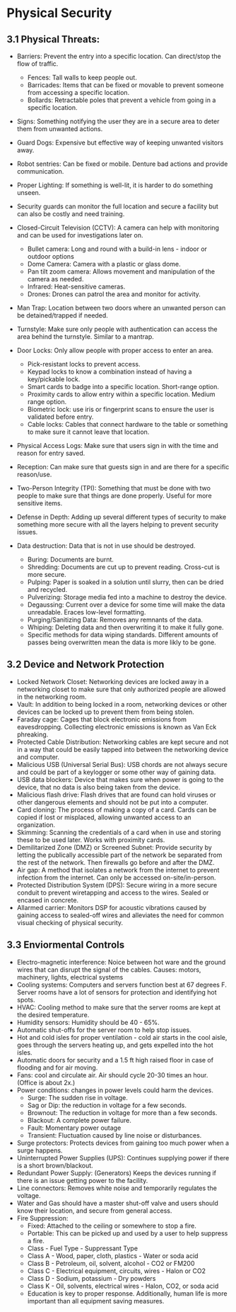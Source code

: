 # Physical Security
## 3.1 Physical Threats:
* Barriers: Prevent the entry into a specific location. Can direct/stop the flow of traffic.
  * Fences: Tall walls to keep people out.
  * Barricades: Items that can be fixed or movable to prevent someone from accessing a specific location. 
  * Bollards: Retractable poles that prevent a vehicle from going in a specific location.
* Signs: Something notifying the user they are in a secure area to deter them from unwanted actions. 
* Guard Dogs: Expensive but effective way of keeping unwanted visitors away.
* Robot sentries:  Can be fixed or mobile. Denture bad actions and provide communication. 
* Proper Lighting: If something is well-lit, it is harder to do something unseen.
* Security guards can monitor the full location and secure a facility but can also be costly and need training.
* Closed-Circuit Television (CCTV): A camera can help with monitoring and can be used for investigations later on.
  * Bullet camera: Long and round with a build-in lens - indoor or outdoor options
  * Dome Camera: Camera with a plastic or glass dome.
  * Pan tilt zoom camera: Allows movement and manipulation of the camera as needed.
  * Infrared: Heat-sensitive cameras.
  * Drones: Drones can patrol the area and monitor for activity. 
* Man Trap: Location between two doors where an unwanted person can be detained/trapped if needed.
* Turnstyle: Make sure only people with authentication can access the area behind the turnstyle. Similar to a mantrap.
* Door Locks: Only allow people with proper access to enter an area.
  * Pick-resistant locks to prevent access.
  * Keypad locks to know a combination instead of having a key/pickable lock.
  * Smart cards to badge into a specific location. Short-range option.
  * Proximity cards to allow entry within a specific location. Medium range option.
  * Biometric lock: use iris or fingerprint scans to ensure the user is validated before entry.
  * Cable locks: Cables that connect hardware to the table or something to make sure it cannot leave that location.
* Physical Access Logs: Make sure that users sign in with the time and reason for entry saved.
* Reception: Can make sure that guests sign in and are there for a specific reason/use.
* Two-Person Integrity (TPI): Something that must be done with two people to make sure that things are done properly. Useful for more sensitive items. 
* Defense in Depth: Adding up several different types of security to make something more secure with all the layers helping to prevent security issues.

* Data destruction: Data that is not in use should be destroyed.
  * Buring: Documents are burnt.
  * Shredding: Documents are cut up to prevent reading. Cross-cut is more secure.
  * Pulping: Paper is soaked in a solution until slurry, then can be dried and recycled.
  * Pulverizing: Storage media fed into a machine to destroy the device.
  * Degaussing: Current over a device for some time will make the data unreadable. Eraces low-level formatting.
  * Purging/Sanitizing Data: Removes any remnants of the data.
  * Whiping: Deleting data and then overwriting it to make it fully gone.
  * Specific methods for data wiping standards. Different amounts of passes being overwritten mean the data is more likly to be gone. 

## 3.2 Device and Network Protection
* Locked Network Closet: Networking devices are locked away in a networking closet to make sure that only authorized people are allowed in the networking room.
* Vault: In addition to being locked in a room, networking devices or other devices can be locked up to prevent them from being stolen.
* Faraday cage: Cages that block electronic emissions from eavesdropping. Collecting electronic emissions is known as Van Eck phreaking.
* Protected Cable Distribution: Networking cables are kept secure and not in a way that could be easily tapped into between the networking device and computer.
* Malicious USB (Universal Serial Bus): USB chords are not always secure and could be part of a keylogger or some other way of gaining data.
* USB data blockers: Device that makes sure when power is going to the device, that no data is also being taken from the device. 
* Malicious flash drive: Flash drives that are found can hold viruses or other dangerous elements and should not be put into a computer.
* Card cloning: The process of making a copy of a card. Cards can be copied if lost or misplaced, allowing unwanted access to an organization.
* Skimming: Scanning the credentials of a card when in use and storing these to be used later. Works with proximity cards.
* Demilitarized Zone (DMZ) or Screened Subnet: Provide security by letting the publically accessible part of the network be separated from the rest of the network. Then firewalls go before and after the DMZ.
* Air gap: A method that isolates a network from the internet to prevent infection from the internet. Can only be accessed on-site/in-person.
* Protected Distribution System (DPS): Secure wiring in a more secure conduit to prevent wiretapping and access to the wires. Sealed or encased in concrete.
* Allarmed carrier: Monitors DSP for acoustic vibrations caused by gaining access to sealed-off wires and alleviates the need for common visual checking of physical security. 

## 3.3 Enviormental Controls
* Electro-magnetic interference: Noice between hot ware and the ground wires that can disrupt the signal of the cables. Causes: motors, machinery, lights, electrical systems
* Cooling systems: Computers and servers function best at 67 degrees F. Server rooms have a lot of sensors for protection and identifying hot spots.
* HVAC: Cooling method to make sure that the server rooms are kept at the desired temperature.
* Humidity sensors: Humidity should be 40 - 65%.
* Automatic shut-offs for the server room to help stop issues.
* Hot and cold isles for proper ventilation - cold air starts in the cool aisle, goes through the servers heating up, and gets expelled into the hot isles.
* Automatic doors for security and a 1.5 ft high raised floor in case of flooding and for air moving.
* Fans: cool and circulate air. Air should cycle 20-30 times an hour. (Office is about 2x.)
* Power conditions: changes in power levels could harm the devices.
  * Surge: The sudden rise in voltage.
  * Sag or Dip: the reduction in voltage for a few seconds.
  * Brownout: The reduction in voltage for more than a few seconds.
  * Blackout: A complete power failure.
  * Fault: Momentary power outage
  * Transient: Fluctuation caused by line noise or disturbances.
* Surge protectors: Protects devices from gaining too much power when a surge happens.
* Uninterrupted Power Supplies (UPS): Continues supplying power if there is a short brown/blackout.
* Redundant Power Supply: (Generators) Keeps the devices running if there is an issue getting power to the facility. 
* Line connectors: Removes white noise and temporarily regulates the voltage.
* Water and Gas should have a master shut-off valve and users should know their location, and secure from general access.
* Fire Suppression:
  * Fixed: Attached to the ceiling or somewhere to stop a fire.
  * Portable: This can be picked up and used by a user to help suppress a fire.
  * Class	- Fuel Type	- Suppressant Type
  * Class A	- Wood, paper, cloth, plastics	- Water or soda acid
  * Class B	- Petroleum, oil, solvent, alcohol	- CO2 or FM200
  * Class C	- Electrical equipment, circuits, wires	- Halon or CO2
  * Class D	- Sodium, potassium	- Dry powders
  * Class K	- Oil, solvents, electrical wires	- Halon, CO2, or soda acid
  * Education is key to proper response. Additionally, human life is more important than all equipment saving measures. 
